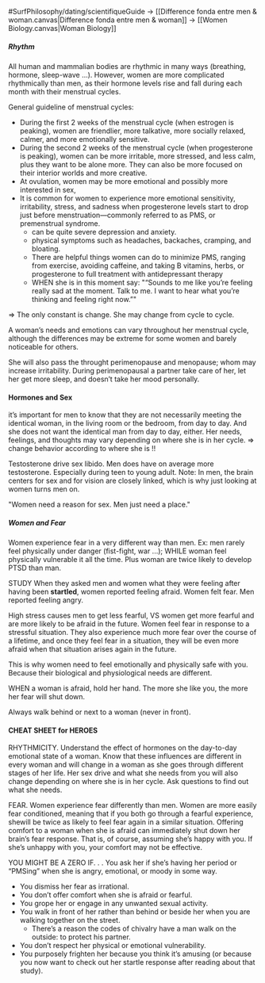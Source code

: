 #SurfPhilosophy/dating/scientifiqueGuide
-> [[Difference fonda entre men & woman.canvas|Difference fonda entre men & woman]]
-> [[Women Biology.canvas|Woman Biology]]
##### Rhythm
All human and mammalian bodies are rhythmic in many ways (breathing, hormone, sleep-wave ...).
However, women are more complicated rhythmically than men, as their hormone levels rise and fall during each month with their menstrual cycles.

General guideline of menstrual cycles:
- During the first 2 weeks of the menstrual cycle (when estrogen is peaking), women are friendlier, more talkative, more socially relaxed, calmer, and more emotionally sensitive. 
- During the second 2 weeks of the menstrual cycle (when progesterone is peaking), women can be more irritable, more stressed, and less calm, plus they want to be alone more. They can also be more focused on their interior worlds and more creative.
- At ovulation, women may be more emotional and possibly more interested in sex,
- It is common for women to experience more emotional sensitivity, irritability, stress, and sadness when progesterone levels start to drop just before menstruation—commonly referred to as PMS, or premenstrual syndrome.
	- can be quite severe depression and anxiety.
	- physical symptoms such as headaches, backaches, cramping, and bloating. 
	- There are helpful things women can do to minimize PMS, ranging from exercise, avoiding caffeine, and taking B vitamins, herbs, or progesterone to full treatment with antidepressant therapy
	- WHEN she is in this moment say: "“Sounds to me like you’re feeling really sad at the moment. Talk to me. I want to hear what you’re thinking and feeling right now.”"

=> The only constant is change. She may change from cycle to cycle. 

A woman’s needs and emotions can vary throughout her menstrual cycle, although the differences may be extreme for some women and barely noticeable for others.

She will also pass the throught perimenopause and menopause; whom may increase irritability.
During perimenopausal a partner take care of her, let her get more sleep, and doesn’t take her mood personally.



#### Hormones and Sex
it’s important for men to know that they are not necessarily meeting the identical woman, in the living room or the bedroom, from day to day. And she does not want the identical man from day to day, either. Her needs, feelings, and thoughts may vary depending on where she is in her cycle.
=> change behavior according to where she is !!

Testosterone drive sex libido. Men does have on average more testosterone. Especially during teen to young adult. 
Note: In men, the brain centers for sex and for vision are closely linked, which is why just looking at women turns men on.

"Women need a reason for sex. Men just need a place."


##### Women and Fear
Women experience fear in a very different way than men. Ex: men rarely feel physically under danger (fist-fight, war ...); WHILE woman feel physically vulnerable it all the time. Plus woman are twice likely to develop PTSD than man.

STUDY When they asked men and women what they were feeling after having been **startled**, women reported feeling afraid. Women felt fear. Men reported feeling angry.

High stress causes men to get less fearful, VS
women get more fearful and are more likely to be afraid in the future. 
Women feel fear in response to a stressful situation. They also experience much more fear over the course of a lifetime, and once they feel fear in a situation, they will be even more afraid when that situation arises again in the future.

This is why women need to feel emotionally and physically safe with you. Because their biological and physiological needs are different.

WHEN a woman is afraid, hold her hand. The more she like you, the more her fear will shut down. 

Always walk behind or next to a woman (never in front). 

#### CHEAT SHEET for HEROES
RHYTHMICITY. Understand the effect of hormones on the day-to-day emotional state of a woman. Know that these influences are different in every woman and will change in a woman as she goes through different stages of her life. Her sex drive and what she needs from you will also change depending on where she is in her cycle. Ask questions to find out what she needs.

FEAR. Women experience fear differently than men. Women are more easily fear conditioned, meaning that if you both go through a fearful experience, shewill be twice as likely to feel fear again in a similar situation. Offering comfort to a woman when she is afraid can immediately shut down her brain’s fear response. That is, of course, assuming she’s happy with you. If she’s unhappy with you, your comfort may not be effective.


YOU MIGHT BE A ZERO IF. . .
You ask her if she’s having her period or “PMSing” when she is angry, emotional, or moody in some way. 
- You dismiss her fear as irrational.
- You don’t offer comfort when she is afraid or fearful.
- You grope her or engage in any unwanted sexual activity.
- You walk in front of her rather than behind or beside her when you are walking together on the street. 
	- There’s a reason the codes of chivalry have a man walk on the outside: to protect his partner.
- You don’t respect her physical or emotional vulnerability.
- You purposely frighten her because you think it’s amusing (or because you now want to check out her startle response after reading about that study).
